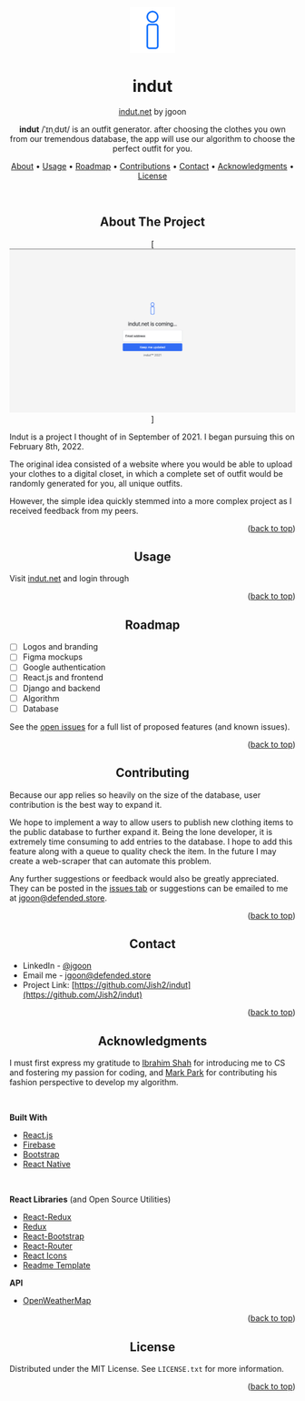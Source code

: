 <div  id="top"></div>
<br  />
<div align="center">
	<a  href="https://github.com/">
		<img src="img/indut_logo_512.png" alt="Logo" width="80" height="80">
	</a>

# indut

[indut.net](https://indut.net/) by jgoon
<br/>

**indut** /ˈɪnˌdʊt/ is an outfit generator. after choosing the clothes you own from our tremendous database, the app will use our algorithm to choose the perfect outfit for you.

[About](#About) •
[Usage](#Usage) •
[Roadmap](#Roadmap) •
[Contributions](#Contributions) •
[Contact](#Contact) •
[Acknowledgments](#Acknowledgments) •
[License](#License)

</div>

<br />

<div id="About" align="center">

## About The Project

[![screenshot (in progress)][product-screenshot]]

</div>

Indut is a project I thought of in September of 2021. I began pursuing this on February 8th, 2022.

The original idea consisted of a website where you would be able to upload your clothes to a digital closet, in which a complete set of outfit would be randomly generated for you, all unique outfits.

However, the simple idea quickly stemmed into a more complex project as I received feedback from my peers.

<p  align="right">(<a  href="#top">back to top</a>)</p>

<div id="Usage" align="center">

## Usage</div>

Visit [indut.net](https://indut.net/) and login through

<p  align="right">(<a  href="#top">back to top</a>)</p>

<div id="Roadmap" align="center">

## Roadmap</div>

- [ ] Logos and branding
- [ ] Figma mockups
- [ ] Google authentication
- [ ] React.js and frontend
- [ ] Django and backend
- [ ] Algorithm
- [ ] Database

See the [open issues](https://github.com/Jish2/indut/issues) for a full list of proposed features (and known issues).

<p  align="right">(<a  href="#top">back to top</a>)</p>

<div id="Contributions" align="center">

## Contributing</div>

Because our app relies so heavily on the size of the database, user contribution is the best way to expand it.

We hope to implement a way to allow users to publish new clothing items to the public database to further expand it. Being the lone developer, it is extremely time consuming to add entries to the database. I hope to add this feature along with a queue to quality check the item. In the future I may create a web-scraper that can automate this problem.

Any further suggestions or feedback would also be greatly appreciated. They can be posted in the [issues tab](https://github.com/Jish2/indut/issues) or suggestions can be emailed to me at [jgoon@defended.store](mailto:jgoon@defended.store).

<p  align="right">(<a  href="#top">back to top</a>)</p>

<div id="Contact" align="center">

## Contact</div>

- LinkedIn - [@jgoon](https://www.linkedin.com/in/jgoon/)
- Email me - jgoon@defended.store
- Project Link: [https://github.com/Jish2/indut](https://github.com/Jish2/indut)

<p  align="right">(<a  href="#top">back to top</a>)</p>

<div id="Acknowledgments" align="center">

## Acknowledgments</div>

<!-- add the links to friends -->

I must first express my gratitude to [Ibrahim Shah](example.com) for introducing me to CS and fostering my passion for coding, and [Mark Park](example.com) for contributing his fashion perspective to develop my algorithm.

<br />

**Built With**

- [React.js](https://reactjs.org/)
- [Firebase](https://firebase.google.com/)
- [Bootstrap](https://getbootstrap.com)
- [React Native](https://reactnative.dev/)

<br />

**React Libraries** (and Open Source Utilities)

- [React-Redux](https://react-redux.js.org/)
- [Redux](https://redux.js.org/)
- [React-Bootstrap](https://react-bootstrap.github.io/)
- [React-Router](https://reactrouter.com/)
- [React Icons](https://react-icons.github.io/react-icons/search)
- [Readme Template](https://github.com/othneildrew/Best-README-Template)

**API**

- [OpenWeatherMap](https://openweathermap.org/api)

<p  align="right">(<a  href="#top">back to top</a>)</p>

<div id="License" align="center">

## License</div>

Distributed under the MIT License. See `LICENSE.txt` for more information.

<p  align="right">(<a  href="#top">back to top</a>)</p>

<!--- reference -->

[product-screenshot]: screenshot.png
